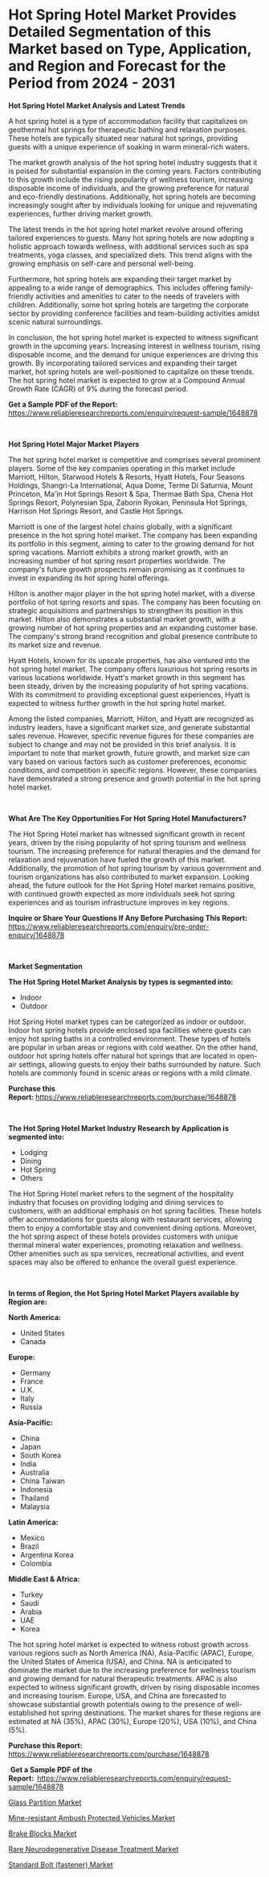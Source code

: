 <p><h1>Hot Spring Hotel Market Provides Detailed Segmentation of this Market based on Type, Application, and Region and Forecast for the Period from 2024 - 2031</h1></p><p><strong>Hot Spring Hotel Market Analysis and Latest Trends</strong></p>
<p><p>A hot spring hotel is a type of accommodation facility that capitalizes on geothermal hot springs for therapeutic bathing and relaxation purposes. These hotels are typically situated near natural hot springs, providing guests with a unique experience of soaking in warm mineral-rich waters.</p><p>The market growth analysis of the hot spring hotel industry suggests that it is poised for substantial expansion in the coming years. Factors contributing to this growth include the rising popularity of wellness tourism, increasing disposable income of individuals, and the growing preference for natural and eco-friendly destinations. Additionally, hot spring hotels are becoming increasingly sought after by individuals looking for unique and rejuvenating experiences, further driving market growth.</p><p>The latest trends in the hot spring hotel market revolve around offering tailored experiences to guests. Many hot spring hotels are now adopting a holistic approach towards wellness, with additional services such as spa treatments, yoga classes, and specialized diets. This trend aligns with the growing emphasis on self-care and personal well-being.</p><p>Furthermore, hot spring hotels are expanding their target market by appealing to a wide range of demographics. This includes offering family-friendly activities and amenities to cater to the needs of travelers with children. Additionally, some hot spring hotels are targeting the corporate sector by providing conference facilities and team-building activities amidst scenic natural surroundings.</p><p>In conclusion, the hot spring hotel market is expected to witness significant growth in the upcoming years. Increasing interest in wellness tourism, rising disposable income, and the demand for unique experiences are driving this growth. By incorporating tailored services and expanding their target market, hot spring hotels are well-positioned to capitalize on these trends. The hot spring hotel market is expected to grow at a Compound Annual Growth Rate (CAGR) of 9% during the forecast period.</p></p>
<p><strong>Get a Sample PDF of the Report:&nbsp;</strong> <a href="https://www.reliableresearchreports.com/enquiry/request-sample/1648878">https://www.reliableresearchreports.com/enquiry/request-sample/1648878</a></p>
<p>&nbsp;</p>
<p><strong>Hot Spring Hotel Major Market Players</strong></p>
<p><p>The hot spring hotel market is competitive and comprises several prominent players. Some of the key companies operating in this market include Marriott, Hilton, Starwood Hotels & Resorts, Hyatt Hotels, Four Seasons Holdings, Shangri-La International, Aqua Dome, Terme Di Saturnia, Mount Princeton, Ma'in Hot Springs Resort & Spa, Thermae Bath Spa, Chena Hot Springs Resort, Polynesian Spa, Zaborin Ryokan, Peninsula Hot Springs, Harrison Hot Springs Resort, and Castle Hot Springs.</p><p>Marriott is one of the largest hotel chains globally, with a significant presence in the hot spring hotel market. The company has been expanding its portfolio in this segment, aiming to cater to the growing demand for hot spring vacations. Marriott exhibits a strong market growth, with an increasing number of hot spring resort properties worldwide. The company's future growth prospects remain promising as it continues to invest in expanding its hot spring hotel offerings.</p><p>Hilton is another major player in the hot spring hotel market, with a diverse portfolio of hot spring resorts and spas. The company has been focusing on strategic acquisitions and partnerships to strengthen its position in this market. Hilton also demonstrates a substantial market growth, with a growing number of hot spring properties and an expanding customer base. The company's strong brand recognition and global presence contribute to its market size and revenue.</p><p>Hyatt Hotels, known for its upscale properties, has also ventured into the hot spring hotel market. The company offers luxurious hot spring resorts in various locations worldwide. Hyatt's market growth in this segment has been steady, driven by the increasing popularity of hot spring vacations. With its commitment to providing exceptional guest experiences, Hyatt is expected to witness further growth in the hot spring hotel market.</p><p>Among the listed companies, Marriott, Hilton, and Hyatt are recognized as industry leaders, have a significant market size, and generate substantial sales revenue. However, specific revenue figures for these companies are subject to change and may not be provided in this brief analysis. It is important to note that market growth, future growth, and market size can vary based on various factors such as customer preferences, economic conditions, and competition in specific regions. However, these companies have demonstrated a strong presence and growth potential in the hot spring hotel market.</p></p>
<p>&nbsp;</p>
<p><strong>What Are The Key Opportunities For Hot Spring Hotel Manufacturers?</strong></p>
<p><p>The Hot Spring Hotel market has witnessed significant growth in recent years, driven by the rising popularity of hot spring tourism and wellness tourism. The increasing preference for natural therapies and the demand for relaxation and rejuvenation have fueled the growth of this market. Additionally, the promotion of hot spring tourism by various government and tourism organizations has also contributed to market expansion. Looking ahead, the future outlook for the Hot Spring Hotel market remains positive, with continued growth expected as more individuals seek hot spring experiences and as tourism infrastructure improves in key regions.</p></p>
<p><strong>Inquire or Share Your Questions If Any Before Purchasing This Report:</strong> <a href="https://www.reliableresearchreports.com/enquiry/pre-order-enquiry/1648878">https://www.reliableresearchreports.com/enquiry/pre-order-enquiry/1648878</a></p>
<p>&nbsp;</p>
<p><strong>Market Segmentation</strong></p>
<p><strong>The Hot Spring Hotel Market Analysis by types is segmented into:</strong></p>
<p><ul><li>Indoor</li><li>Outdoor</li></ul></p>
<p><p>Hot Spring Hotel market types can be categorized as indoor or outdoor. Indoor hot spring hotels provide enclosed spa facilities where guests can enjoy hot spring baths in a controlled environment. These types of hotels are popular in urban areas or regions with cold weather. On the other hand, outdoor hot spring hotels offer natural hot springs that are located in open-air settings, allowing guests to enjoy their baths surrounded by nature. Such hotels are commonly found in scenic areas or regions with a mild climate.</p></p>
<p><strong>Purchase this Report:&nbsp;</strong><a href="https://www.reliableresearchreports.com/purchase/1648878">https://www.reliableresearchreports.com/purchase/1648878</a></p>
<p>&nbsp;</p>
<p><strong>The Hot Spring Hotel Market Industry Research by Application is segmented into:</strong></p>
<p><ul><li>Lodging</li><li>Dining</li><li>Hot Spring</li><li>Others</li></ul></p>
<p><p>The Hot Spring Hotel market refers to the segment of the hospitality industry that focuses on providing lodging and dining services to customers, with an additional emphasis on hot spring facilities. These hotels offer accommodations for guests along with restaurant services, allowing them to enjoy a comfortable stay and convenient dining options. Moreover, the hot spring aspect of these hotels provides customers with unique thermal mineral water experiences, promoting relaxation and wellness. Other amenities such as spa services, recreational activities, and event spaces may also be offered to enhance the overall guest experience.</p></p>
<p>&nbsp;</p>
<p><strong>In terms of Region, the Hot Spring Hotel Market Players available by Region are:</strong></p>
<p>
    <p> <strong> North America: </strong>
        <ul>
            <li>United States</li>
            <li>Canada</li>
        </ul>
        </p> 
    <p> <strong> Europe: </strong>
        <ul>
            <li>Germany</li>
            <li>France</li>
            <li>U.K.</li>
            <li>Italy</li>
            <li>Russia</li>
        </ul>
        </p> 
    <p> <strong> Asia-Pacific: </strong>
        <ul>
            <li>China</li>
            <li>Japan</li>
            <li>South Korea</li>
            <li>India</li>
            <li>Australia</li>
            <li>China Taiwan</li>
            <li>Indonesia</li>
            <li>Thailand</li>
            <li>Malaysia</li>
        </ul>
        </p> 
    <p> <strong> Latin America: </strong>
        <ul>
            <li>Mexico</li>
            <li>Brazil</li>
            <li>Argentina Korea</li>
            <li>Colombia</li>
        </ul>
        </p> 
    <p> <strong> Middle East & Africa: </strong>
        <ul>
            <li>Turkey</li>
            <li>Saudi</li>
            <li>Arabia</li>
            <li>UAE</li>
            <li>Korea</li>
        </ul>
    </p>
    </p>
<p><p>The hot spring hotel market is expected to witness robust growth across various regions such as North America (NA), Asia-Pacific (APAC), Europe, the United States of America (USA), and China. NA is anticipated to dominate the market due to the increasing preference for wellness tourism and growing demand for natural therapeutic treatments. APAC is also expected to witness significant growth, driven by rising disposable incomes and increasing tourism. Europe, USA, and China are forecasted to showcase substantial growth potentials owing to the presence of well-established hot spring destinations. The market shares for these regions are estimated at NA (35%), APAC (30%), Europe (20%), USA (10%), and China (5%).</p></p>
<p><strong>Purchase this Report: </strong><a href="https://www.reliableresearchreports.com/purchase/1648878">https://www.reliableresearchreports.com/purchase/1648878</a></p>
<p>&nbsp;<strong>Get a Sample PDF of the Report:&nbsp;&nbsp;</strong><a href="https://www.reliableresearchreports.com/enquiry/request-sample/1648878">https://www.reliableresearchreports.com/enquiry/request-sample/1648878</a></p>
<p><strong></strong></p>
<p><p><a href="https://issuu.com/reportprime-2/docs/glass-partition-market-size-2030.pptx">Glass Partition Market</a></p><p><a href="https://medium.com/@desmondmraz1/decoding-mine-resistant-ambush-protected-vehicles-market-metrics-market-share-trends-and-growth-414d3427fdb6">Mine-resistant Ambush Protected Vehicles Market</a></p><p><a href="https://www.linkedin.com/pulse/brake-blocks-market-size-growth-outlook-from-2024-2031-projecting-caiee?trackingId=RkPLAex%2BQMWdX35K6s4IUA%3D%3D">Brake Blocks Market</a></p><p><a href="https://github.com/abbypearson7765/Market-Research-Report-List-2/blob/main/rare-neurodegenerative-disease-treatment-market.md">Rare Neurodegenerative Disease Treatment Market</a></p><p><a href="https://issuu.com/reportprime-2/docs/standard-bolt-fastener-market-size-2030.pptx">Standard Bolt (fastener) Market</a></p></p>